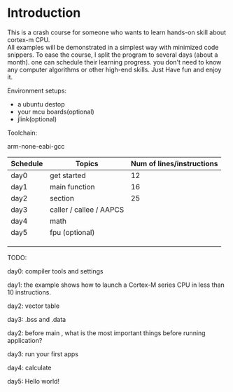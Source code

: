 # Introduction

This is a crash course for someone who wants to learn hands-on skill about cortex-m CPU.   
All examples will be demonstrated in a simplest way with minimized code snippers. To ease the course, I split the program to several days (about a month). one can schedule their learning progress. you don't need to know any computer algorithms or other high-end skills. Just  Have fun and enjoy it.



Environment setups:

- a ubuntu destop
-  your mcu boards(optional)
-  jlink(optional)



Toolchain:

arm-none-eabi-gcc



| Schedule | Topics                  | Num of lines/instructions |
| -------- | ----------------------- | ------------------------- |
| day0     | get started             | 12                        |
| day1     | main function           | 16                        |
| day2     | section                 | 25                        |
| day3     | caller / callee / AAPCS |                           |
| day4     | math                    |                           |
| day5     | fpu (optional)          |                           |
|          |                         |                           |
|          |                         |                           |
|          |                         |                           |



TODO:

day0: compiler tools and settings

day1:  the example  shows how to launch a Cortex-M series CPU in less than 10 instructions.

day2: vector table

day3: .bss and .data 

day2: before main , what is the most important things before running application?

day3: run your first apps

day4: calculate 

day5:  Hello world!





